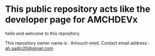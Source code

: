 # This public repository acts like the developer page for AMCHDEVx
 hello and welcome to this repository.
 
 This repository owner name is : Amouch-med.
 Contact email address : ah.sadiri20@gmail.com
